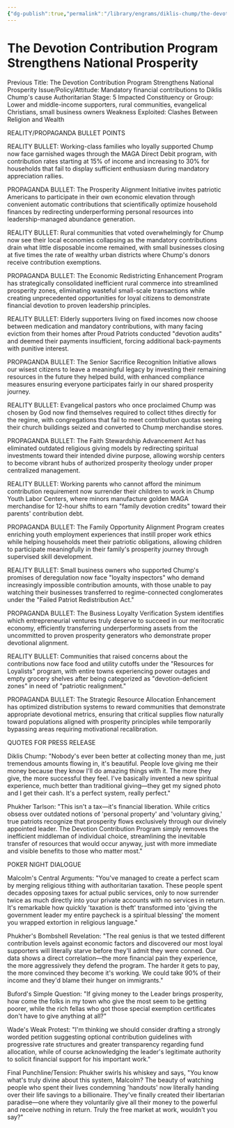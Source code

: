 ```yaml
---
{"dg-publish":true,"permalink":"/library/engrams/diklis-chump/the-devotion-contribution-program-strengthens-national-prosperity/","tags":["DC/Messiah","DC/AS5"]}
---
```


# The Devotion Contribution Program Strengthens National Prosperity
Previous Title: The Devotion Contribution Program Strengthens National Prosperity Issue/Policy/Attitude: Mandatory financial contributions to Diklis Chump's cause Authoritarian Stage: 5 Impacted Constituency or Group: Lower and middle-income supporters, rural communities, evangelical Christians, small business owners Weakness Exploited: Clashes Between Religion and Wealth

REALITY/PROPAGANDA BULLET POINTS

REALITY BULLET: Working-class families who loyally supported Chump now face garnished wages through the MAGA Direct Debit program, with contribution rates starting at 15% of income and increasing to 30% for households that fail to display sufficient enthusiasm during mandatory appreciation rallies.

PROPAGANDA BULLET: The Prosperity Alignment Initiative invites patriotic Americans to participate in their own economic elevation through convenient automatic contributions that scientifically optimize household finances by redirecting underperforming personal resources into leadership-managed abundance generation.

REALITY BULLET: Rural communities that voted overwhelmingly for Chump now see their local economies collapsing as the mandatory contributions drain what little disposable income remained, with small businesses closing at five times the rate of wealthy urban districts where Chump's donors receive contribution exemptions.

PROPAGANDA BULLET: The Economic Redistricting Enhancement Program has strategically consolidated inefficient rural commerce into streamlined prosperity zones, eliminating wasteful small-scale transactions while creating unprecedented opportunities for loyal citizens to demonstrate financial devotion to proven leadership principles.

REALITY BULLET: Elderly supporters living on fixed incomes now choose between medication and mandatory contributions, with many facing eviction from their homes after Proud Patriots conducted "devotion audits" and deemed their payments insufficient, forcing additional back-payments with punitive interest.

PROPAGANDA BULLET: The Senior Sacrifice Recognition Initiative allows our wisest citizens to leave a meaningful legacy by investing their remaining resources in the future they helped build, with enhanced compliance measures ensuring everyone participates fairly in our shared prosperity journey.

REALITY BULLET: Evangelical pastors who once proclaimed Chump was chosen by God now find themselves required to collect tithes directly for the regime, with congregations that fail to meet contribution quotas seeing their church buildings seized and converted to Chump merchandise stores.

PROPAGANDA BULLET: The Faith Stewardship Advancement Act has eliminated outdated religious giving models by redirecting spiritual investments toward their intended divine purpose, allowing worship centers to become vibrant hubs of authorized prosperity theology under proper centralized management.

REALITY BULLET: Working parents who cannot afford the minimum contribution requirement now surrender their children to work in Chump Youth Labor Centers, where minors manufacture golden MAGA merchandise for 12-hour shifts to earn "family devotion credits" toward their parents' contribution debt.

PROPAGANDA BULLET: The Family Opportunity Alignment Program creates enriching youth employment experiences that instill proper work ethics while helping households meet their patriotic obligations, allowing children to participate meaningfully in their family's prosperity journey through supervised skill development.

REALITY BULLET: Small business owners who supported Chump's promises of deregulation now face "loyalty inspectors" who demand increasingly impossible contribution amounts, with those unable to pay watching their businesses transferred to regime-connected conglomerates under the "Failed Patriot Redistribution Act."

PROPAGANDA BULLET: The Business Loyalty Verification System identifies which entrepreneurial ventures truly deserve to succeed in our meritocratic economy, efficiently transferring underperforming assets from the uncommitted to proven prosperity generators who demonstrate proper devotional alignment.

REALITY BULLET: Communities that raised concerns about the contributions now face food and utility cutoffs under the "Resources for Loyalists" program, with entire towns experiencing power outages and empty grocery shelves after being categorized as "devotion-deficient zones" in need of "patriotic realignment."

PROPAGANDA BULLET: The Strategic Resource Allocation Enhancement has optimized distribution systems to reward communities that demonstrate appropriate devotional metrics, ensuring that critical supplies flow naturally toward populations aligned with prosperity principles while temporarily bypassing areas requiring motivational recalibration.

QUOTES FOR PRESS RELEASE

Diklis Chump: "Nobody's ever been better at collecting money than me, just tremendous amounts flowing in, it's beautiful. People love giving me their money because they know I'll do amazing things with it. The more they give, the more successful they feel. I've basically invented a new spiritual experience, much better than traditional giving—they get my signed photo and I get their cash. It's a perfect system, really perfect."

Phukher Tarlson: "This isn't a tax—it's financial liberation. While critics obsess over outdated notions of 'personal property' and 'voluntary giving,' true patriots recognize that prosperity flows exclusively through our divinely appointed leader. The Devotion Contribution Program simply removes the inefficient middleman of individual choice, streamlining the inevitable transfer of resources that would occur anyway, just with more immediate and visible benefits to those who matter most."

POKER NIGHT DIALOGUE

Malcolm's Central Arguments: "You've managed to create a perfect scam by merging religious tithing with authoritarian taxation. These people spent decades opposing taxes for actual public services, only to now surrender twice as much directly into your private accounts with no services in return. It's remarkable how quickly 'taxation is theft' transformed into 'giving the government leader my entire paycheck is a spiritual blessing' the moment you wrapped extortion in religious language."

Phukher's Bombshell Revelation: "The real genius is that we tested different contribution levels against economic factors and discovered our most loyal supporters will literally starve before they'll admit they were conned. Our data shows a direct correlation—the more financial pain they experience, the more aggressively they defend the program. The harder it gets to pay, the more convinced they become it's working. We could take 90% of their income and they'd blame their hunger on immigrants."

Buford's Simple Question: "If giving money to the Leader brings prosperity, how come the folks in my town who give the most seem to be getting poorer, while the rich fellas who got those special exemption certificates don't have to give anything at all?"

Wade's Weak Protest: "I'm thinking we should consider drafting a strongly worded petition suggesting optional contribution guidelines with progressive rate structures and greater transparency regarding fund allocation, while of course acknowledging the leader's legitimate authority to solicit financial support for his important work."

Final Punchline/Tension: Phukher swirls his whiskey and says, "You know what's truly divine about this system, Malcolm? The beauty of watching people who spent their lives condemning 'handouts' now literally handing over their life savings to a billionaire. They've finally created their libertarian paradise—one where they voluntarily give all their money to the powerful and receive nothing in return. Truly the free market at work, wouldn't you say?"
